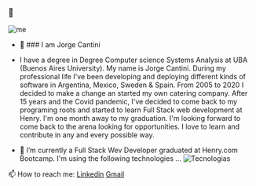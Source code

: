 ### 👋
![me](https://user-images.githubusercontent.com/78605117/134741538-99b044f7-d115-44e5-bb35-f6133ca2154b.jpg)

- 🔭 ### I am Jorge Cantini
- I have a degree in Degree Computer science Systems Analysis at UBA (Buenos Aires University). 
  My name is Jorge Cantini. During my professional life I've been developing and deploying different 
  kinds of  software in Argentina, Mexico, Sweden & Spain. 
  From 2005 to 2020 I decided to make a change an started my own catering company. After 15 years 
  and the Covid pandemic, I've decided to come back to my programing roots and started to learn 
  Full Stack web development at Henry. I'm one month away to my graduation. 
  I'm looking forward to come back to the arena looking for opportunities. 
  I love to learn and contribute in any and every possible way.

- 🌱 I’m currently a Full Stack Wev Developer graduated at Henry.com Bootcamp. I'm using the following technologies ...
![Tecnologias](https://user-images.githubusercontent.com/78605117/134743673-6599de11-4d64-4a81-9669-b51115bbc1d4.jpg)

📫 How to reach me: [Linkedin](https://www.linkedin.com/in/jorge-cantini) [Gmail](mailto:jorge.cantini@gmail.com)

<!--
**jcantini/jcantini** is a ✨ _special_ ✨ repository because its `README.md` (this file) appears on your GitHub profile.

Here are some ideas to get you started:

- 🔭 I’m currently working with the following technologies ...
![Tecnologias](https://user-images.githubusercontent.com/78605117/134743673-6599de11-4d64-4a81-9669-b51115bbc1d4.jpg)
- 🌱 I’m currently learning ...
- 👯 I’m looking to collaborate on ...
- 🤔 I’m looking for help with ...
- 💬 Ask me about ...
- 📫 How to reach me: ...
- 😄 Pronouns: ...
- ⚡ Fun fact: ...
-->
